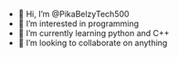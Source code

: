 - 👋 Hi, I’m @PikaBelzyTech500
- 👀 I’m interested in programming
- 🌱 I’m currently learning python and C++
- 💞️ I’m looking to collaborate on anything


<!---
PikaBelzyTech500/PikaBelzyTech500 is a ✨ special ✨ repository because its `README.md` (this file) appears on your GitHub profile.
You can click the Preview link to take a look at your changes.
--->
